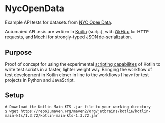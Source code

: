 # NycOpenData

Example API tests for datasets from [NYC Open Data](https://opendata.cityofnewyork.us).

Automated API tests are written in [Kotlin](https://kotlinlang.org) (script),
with [OkHttp](https://square.github.io/okhttp/) for HTTP requests, and 
[Mochi](https://github.com/square/moshi/) for strongly-typed JSON de-serialization. 

## Purpose

Proof of concept for using the experimental 
[scripting capabilities](https://kotlinlang.org/docs/tutorials/command-line.html#using-the-command-line-to-run-scripts)
of Kotlin to write test scripts in a faster, lighter weight way. 
Bringing the workflow of test development in Kotlin closer in line to the workflows I have
for test projects in Python and JavaScript. 

## Setup

```
# Download the Kotlin Main KTS .jar file to your working directory
$ wget https://repo1.maven.org/maven2/org/jetbrains/kotlin/kotlin-main-kts/1.3.72/kotlin-main-kts-1.3.72.jar
```



